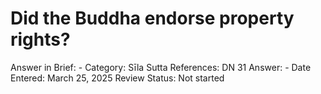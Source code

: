 # Did the Buddha endorse property rights?

Answer in Brief: -
 Category: Sīla
Sutta References: DN 31
Answer: -
Date Entered: March 25, 2025
Review Status: Not started